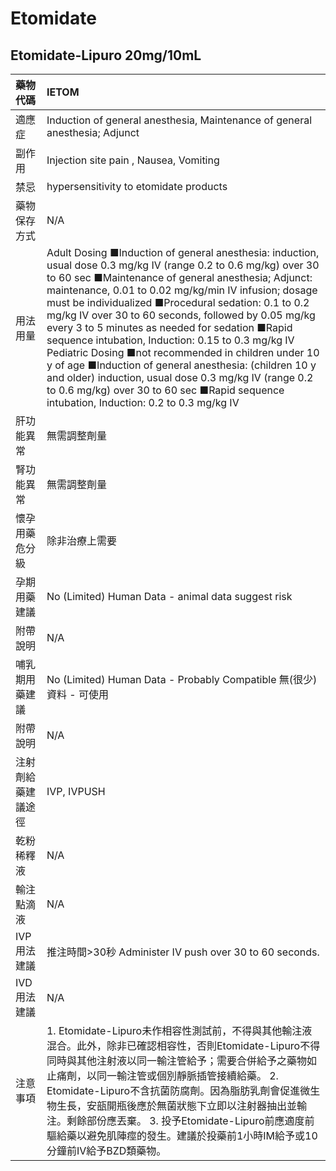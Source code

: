 # Etomidate

## Etomidate-Lipuro 20mg/10mL

| 藥物代碼 | IETOM |
| :--- | :--- |
| 適應症 | Induction of general anesthesia, Maintenance of general anesthesia; Adjunct |
| 副作用 | Injection site pain , Nausea, Vomiting |
| 禁忌 | hypersensitivity to etomidate products |
| 藥物保存方式 | N/A |
| 用法用量 | Adult Dosing ■Induction of general anesthesia: induction, usual dose 0.3 mg/kg IV \(range 0.2 to 0.6 mg/kg\) over 30 to 60 sec ■Maintenance of general anesthesia; Adjunct: maintenance, 0.01 to 0.02 mg/kg/min IV infusion; dosage must be individualized ■Procedural sedation: 0.1 to 0.2 mg/kg IV over 30 to 60 seconds, followed by 0.05 mg/kg every 3 to 5 minutes as needed for sedation ■Rapid sequence intubation, Induction: 0.15 to 0.3 mg/kg IV Pediatric Dosing ■not recommended in children under 10 y of age ■Induction of general anesthesia: \(children 10 y and older\) induction, usual dose 0.3 mg/kg IV \(range 0.2 to 0.6 mg/kg\) over 30 to 60 sec ■Rapid sequence intubation, Induction: 0.2 to 0.3 mg/kg IV |
| 肝功能異常 | 無需調整劑量 |
| 腎功能異常 | 無需調整劑量 |
| 懷孕用藥危分級 | 除非治療上需要 |
| 孕期用藥建議 | No \(Limited\) Human Data - animal data suggest risk |
| 附帶說明 | N/A |
| 哺乳期用藥建議 | No \(Limited\) Human Data - Probably Compatible 無\(很少\)資料 - 可使用 |
| 附帶說明 | N/A |
| 注射劑給藥建議途徑 | IVP, IVPUSH |
| 乾粉稀釋液 | N/A |
| 輸注點滴液 | N/A |
| IVP 用法建議 | 推注時間&gt;30秒 Administer IV push over 30 to 60 seconds. |
| IVD 用法建議 | N/A |
| 注意事項 | 1. Etomidate-Lipuro未作相容性測試前，不得與其他輸注液混合。此外，除非已確認相容性，否則Etomidate-Lipuro不得同時與其他注射液以同一輸注管給予；需要合併給予之藥物如止痛劑，以同一輸注管或個別靜脈插管接續給藥。 2. Etomidate-Lipuro不含抗菌防腐劑。因為脂肪乳劑會促進微生物生長，安瓿開瓶後應於無菌狀態下立即以注射器抽出並輸注。剩餘部份應丟棄。 3. 投予Etomidate-Lipuro前應適度前驅給藥以避免肌陣痙的發生。建議於投藥前1小時IM給予或10分鐘前IV給予BZD類藥物。 |

